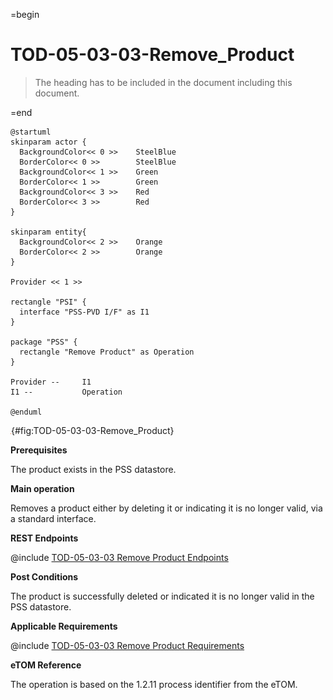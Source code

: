 =begin

# TOD-05-03-03-Remove_Product

> The heading has to be included in the document including this document.

=end

```plantuml
@startuml
skinparam actor {
  BackgroundColor<< 0 >> 	SteelBlue
  BorderColor<< 0 >> 		SteelBlue
  BackgroundColor<< 1 >> 	Green
  BorderColor<< 1 >> 		Green
  BackgroundColor<< 3 >> 	Red
  BorderColor<< 3 >> 		Red
}

skinparam entity{
  BackgroundColor<< 2 >> 	Orange
  BorderColor<< 2 >> 		Orange
}

Provider << 1 >>

rectangle "PSI" {
  interface "PSS-PVD I/F" as I1
}

package "PSS" {
  rectangle "Remove Product" as Operation
}

Provider --	    I1
I1 --           Operation

@enduml

```

![TOD-05-03-03: Remove Product](../../common/pixel.png){#fig:TOD-05-03-03-Remove_Product}

**Prerequisites**

The product exists in the PSS datastore.

**Main operation**

Removes a product either by deleting it or indicating it is no longer valid, via a standard interface.

**REST Endpoints**

@include [TOD-05-03-03 Remove Product Endpoints](endpoints/TOD-05-03-03-Remove_Product-endpoints.md)

**Post Conditions**

The product is successfully deleted or indicated it is no longer valid in the PSS datastore.

**Applicable Requirements**

@include [TOD-05-03-03 Remove Product Requirements](requirements/TOD-05-03-03-Remove_Product-requirements.md)

**eTOM Reference**

The operation is based on the 1.2.11 process identifier from the eTOM.
